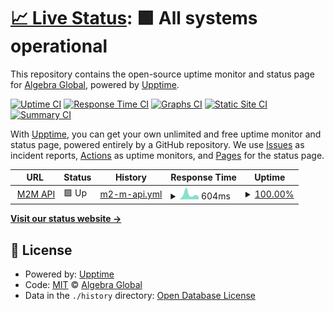# [📈 Live Status](https://status.coffeeon.global): <!--live status--> **🟩 All systems operational**

This repository contains the open-source uptime monitor and status page for [Algebra Global](https://www.algebra.global), powered by [Upptime](https://github.com/upptime/upptime).

[![Uptime CI](https://github.com/algebratech/coffeeon-status-page/workflows/Uptime%20CI/badge.svg)](https://github.com/algebratech/coffeeon-status-page/actions?query=workflow%3A%22Uptime+CI%22)
[![Response Time CI](https://github.com/algebratech/coffeeon-status-page/workflows/Response%20Time%20CI/badge.svg)](https://github.com/algebratech/coffeeon-status-page/actions?query=workflow%3A%22Response+Time+CI%22)
[![Graphs CI](https://github.com/algebratech/coffeeon-status-page/workflows/Graphs%20CI/badge.svg)](https://github.com/algebratech/coffeeon-status-page/actions?query=workflow%3A%22Graphs+CI%22)
[![Static Site CI](https://github.com/algebratech/coffeeon-status-page/workflows/Static%20Site%20CI/badge.svg)](https://github.com/algebratech/coffeeon-status-page/actions?query=workflow%3A%22Static+Site+CI%22)
[![Summary CI](https://github.com/algebratech/coffeeon-status-page/workflows/Summary%20CI/badge.svg)](https://github.com/algebratech/coffeeon-status-page/actions?query=workflow%3A%22Summary+CI%22)

With [Upptime](https://upptime.js.org), you can get your own unlimited and free uptime monitor and status page, powered entirely by a GitHub repository. We use [Issues](https://github.com/algebratech/coffeeon-status-page/issues) as incident reports, [Actions](https://github.com/algebratech/coffeeon-status-page/actions) as uptime monitors, and [Pages](https://status.coffeeon.global) for the status page.

<!--start: status pages-->
<!-- This summary is generated by Upptime (https://github.com/upptime/upptime) -->
<!-- Do not edit this manually, your changes will be overwritten -->
<!-- prettier-ignore -->
| URL | Status | History | Response Time | Uptime |
| --- | ------ | ------- | ------------- | ------ |
| <img alt="" src="https://favicons.githubusercontent.com/mqtt-service.coffeeon.global" height="13"> [M2M API](https://mqtt-service.coffeeon.global/staging/api/alive/) | 🟩 Up | [m2-m-api.yml](https://github.com/algebratech/coffeeon-status-page/commits/HEAD/history/m2-m-api.yml) | <details><summary><img alt="Response time graph" src="./graphs/m2-m-api/response-time-week.png" height="20"> 604ms</summary><br><a href="https://status.coffeeon.global/history/m2-m-api"><img alt="Response time 604" src="https://img.shields.io/endpoint?url=https%3A%2F%2Fraw.githubusercontent.com%2Falgebratech%2Fcoffeeon-status-page%2FHEAD%2Fapi%2Fm2-m-api%2Fresponse-time.json"></a><br><a href="https://status.coffeeon.global/history/m2-m-api"><img alt="24-hour response time 604" src="https://img.shields.io/endpoint?url=https%3A%2F%2Fraw.githubusercontent.com%2Falgebratech%2Fcoffeeon-status-page%2FHEAD%2Fapi%2Fm2-m-api%2Fresponse-time-day.json"></a><br><a href="https://status.coffeeon.global/history/m2-m-api"><img alt="7-day response time 604" src="https://img.shields.io/endpoint?url=https%3A%2F%2Fraw.githubusercontent.com%2Falgebratech%2Fcoffeeon-status-page%2FHEAD%2Fapi%2Fm2-m-api%2Fresponse-time-week.json"></a><br><a href="https://status.coffeeon.global/history/m2-m-api"><img alt="30-day response time 604" src="https://img.shields.io/endpoint?url=https%3A%2F%2Fraw.githubusercontent.com%2Falgebratech%2Fcoffeeon-status-page%2FHEAD%2Fapi%2Fm2-m-api%2Fresponse-time-month.json"></a><br><a href="https://status.coffeeon.global/history/m2-m-api"><img alt="1-year response time 604" src="https://img.shields.io/endpoint?url=https%3A%2F%2Fraw.githubusercontent.com%2Falgebratech%2Fcoffeeon-status-page%2FHEAD%2Fapi%2Fm2-m-api%2Fresponse-time-year.json"></a></details> | <details><summary><a href="https://status.coffeeon.global/history/m2-m-api">100.00%</a></summary><a href="https://status.coffeeon.global/history/m2-m-api"><img alt="All-time uptime 100.00%" src="https://img.shields.io/endpoint?url=https%3A%2F%2Fraw.githubusercontent.com%2Falgebratech%2Fcoffeeon-status-page%2FHEAD%2Fapi%2Fm2-m-api%2Fuptime.json"></a><br><a href="https://status.coffeeon.global/history/m2-m-api"><img alt="24-hour uptime 100.00%" src="https://img.shields.io/endpoint?url=https%3A%2F%2Fraw.githubusercontent.com%2Falgebratech%2Fcoffeeon-status-page%2FHEAD%2Fapi%2Fm2-m-api%2Fuptime-day.json"></a><br><a href="https://status.coffeeon.global/history/m2-m-api"><img alt="7-day uptime 100.00%" src="https://img.shields.io/endpoint?url=https%3A%2F%2Fraw.githubusercontent.com%2Falgebratech%2Fcoffeeon-status-page%2FHEAD%2Fapi%2Fm2-m-api%2Fuptime-week.json"></a><br><a href="https://status.coffeeon.global/history/m2-m-api"><img alt="30-day uptime 100.00%" src="https://img.shields.io/endpoint?url=https%3A%2F%2Fraw.githubusercontent.com%2Falgebratech%2Fcoffeeon-status-page%2FHEAD%2Fapi%2Fm2-m-api%2Fuptime-month.json"></a><br><a href="https://status.coffeeon.global/history/m2-m-api"><img alt="1-year uptime 100.00%" src="https://img.shields.io/endpoint?url=https%3A%2F%2Fraw.githubusercontent.com%2Falgebratech%2Fcoffeeon-status-page%2FHEAD%2Fapi%2Fm2-m-api%2Fuptime-year.json"></a></details>

<!--end: status pages-->

[**Visit our status website →**](https://status.coffeeon.global)

## 📄 License

- Powered by: [Upptime](https://github.com/upptime/upptime)
- Code: [MIT](./LICENSE) © [Algebra Global](https://www.algebra.global)
- Data in the `./history` directory: [Open Database License](https://opendatacommons.org/licenses/odbl/1-0/)
